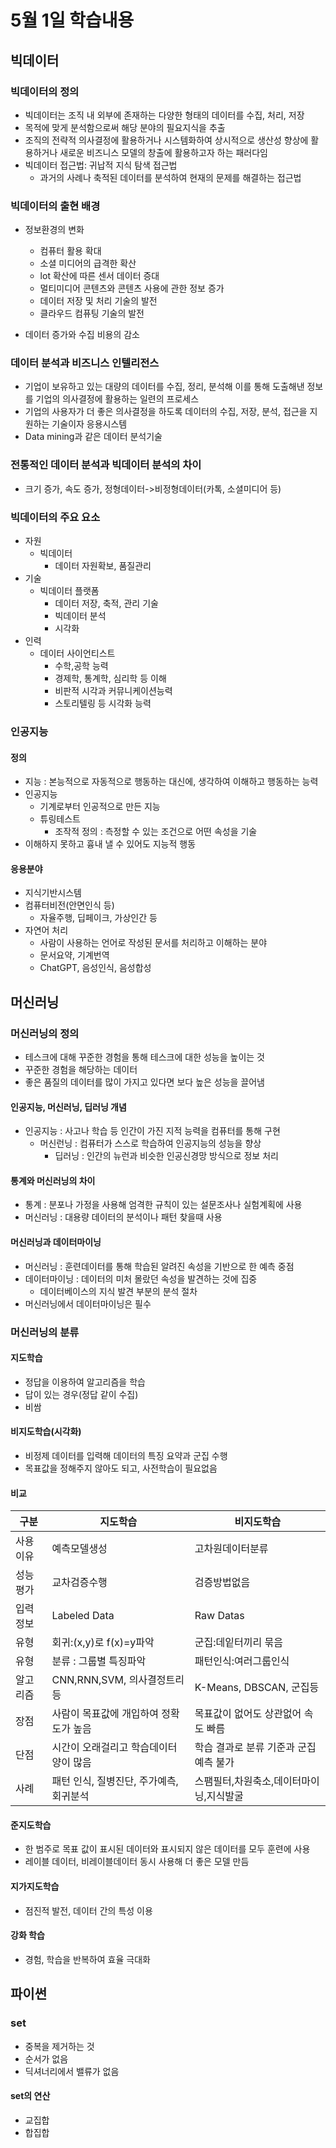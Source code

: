 # 5월 1일 학습내용
## 빅데이터
### 빅데이터의 정의
- 빅데이터는 조직 내 외부에 존재하는 다양한 형태의 데이터를 수집, 처리, 저장
- 목적에 맞게 분석함으로써 해당 분야의 필요지식을 추출
- 조직의 전략적 의사결정에 활용하거나 시스템화하여 상시적으로 생산성 향상에 활용하거나 새로운 비즈니스 모델의 창출에 활용하고자 하는 패러다임
- 빅데이터 접근법: 귀납적 지식 탐색 접근법
    - 과거의 사례나 축적된 데이터를 분석하여 현재의 문제를 해결하는 접근법
### 빅데이터의 출현 배경
- 정보환경의 변화
  - 컴퓨터 활용 확대
  - 소셜 미디어의 급격한 확산
  - lot 확산에 따른 센서 데이터 증대
  - 멀티미디어 콘텐츠와 콘텐츠 사용에 관한 정보 증가
  - 데이터 저장 및 처리 기술의 발전
  - 클라우드 컴퓨팅 기술의 발전

- 데이터 증가와 수집 비용의 감소
### 데이터 분석과 비즈니스 인텔리전스
- 기업이 보유하고 있는 대량의 데이터를 수집, 정리, 분석해 이를 통해 도출해낸 정보를 기업의 의사결정에 활용하는 일련의 프로세스
- 기업의 사용자가 더 좋은 의사결정을 하도록 데이터의 수집, 저장, 분석, 접근을 지원하는 기술이자 응용시스템
- Data mining과 같은 데이터 분석기술
### 전통적인 데이터 분석과 빅데이터 분석의 차이
- 크기 증가, 속도 증가, 정형데이터->비정형데이터(카톡, 소셜미디어 등)
### 빅데이터의 주요 요소
- 자원
  - 빅데이터
    - 데이터 자원확보, 품질관리
- 기술
  - 빅데이터 플랫폼
    - 데이터 저장, 축적, 관리 기술
    - 빅데이터 분석
    - 시각화
- 인력
  - 데이터 사이언티스트
    - 수학,공학 능력
    - 경제학, 통계학, 심리학 등 이해
    - 비판적 시각과 커뮤니케이션능력
    - 스토리텔링 등 시각화 능력
### 인공지능
#### 정의
- 지능 : 본능적으로 자동적으로 행동하는 대신에, 생각하여 이해하고 행동하는 능력
- 인공지능
  - 기계로부터 인공적으로 만든 지능
  - 튜링테스트
    - 조작적 정의 : 측정할 수 있는 조건으로 어떤 속성을 기술
- 이해하지 못하고 흉내 낼 수 있어도 지능적 행동
#### 응용분야
- 지식기반시스템
- 컴퓨터비전(안면인식 등)
  - 자율주행, 딥페이크, 가상인간 등
- 자연어 처리
  - 사람이 사용하는 언어로 작성된 문서를 처리하고 이해하는 분야
  - 문서요약, 기계번역
  - ChatGPT, 음성인식, 음성합성
  
## 머신러닝
### 머신러닝의 정의
- 테스크에 대해 꾸준한 경험을 통해 테스크에 대한 성능을 높이는 것
- 꾸준한 경험을 해당하는 데이터
- 좋은 품질의 데이터를 많이 가지고 있다면 보다 높은 성능을 끌어냄
#### 인공지능, 머신러닝, 딥러닝 개념
- 인공지능 : 사고나 학습 등 인간이 가진 지적 능력을 컴퓨터를 통해 구현
    - 머신런닝 : 컴퓨터가 스스로 학습하여 인공지능의 성능을 향상
      - 딥러닝 : 인간의 뉴런과 비슷한 인공신경망 방식으로 정보 처리
#### 통계와 머신러닝의 차이
- 통계 : 분포나 가정을 사용해 엄격한 규칙이 있는 설문조사나 실험계획에 사용
- 머신러닝 : 대용량 데이터의 분석이나 패턴 찾을때 사용
#### 머신러닝과 데이터마이닝
- 머신러닝 : 훈련데이터를 통해 학습된 알려진 속성을 기반으로 한 예측 중점
- 데이터마이닝 : 데이터의 미처 몰랐던 속성을 발견하는 것에 집중
  - 데이터베이스의 지식 발견 부분의 분석 절차
- 머신러닝에서 데이터마이닝은 필수
  
### 머신러닝의 분류
#### 지도학습
- 정답을 이용하여 알고리즘을 학습
- 답이 있는 경우(정답 같이 수집)
- 비쌈
#### 비지도학습(시각화)
- 비정제 데이터를 입력해 데이터의 특징 요약과 군집 수행
- 목표값을 정해주지 않아도 되고, 사전학습이 필요없음
#### 비교
구분|지도학습|비지도학습
------|-----|-----
사용이유|예측모델생성|고차원데이터분류
성능평가|교차검증수행|검증방법없음
입력정보|Labeled Data|Raw Datas
유형|회귀:(x,y)로 f(x)=y파악|군집:데잍터끼리 묶음
유형|분류 : 그룹별 특징파악|패턴인식:여러그룹인식
알고리즘|CNN,RNN,SVM, 의사결정트리 등|K-Means, DBSCAN, 군집등
장점|사람이 목표값에 개입하여 정확도가 높음|목표값이 없어도 상관없어 속도 빠름
단점|시간이 오래걸리고 학습데이터 양이 많음|학습 결과로 분류 기준과 군집 예측 불가
사례|패턴 인식, 질병진단, 주가예측, 회귀분석|스팸필터,차원축소,데이터마이닝,지식발굴
#### 준지도학습
- 한 범주로 목표 값이 표시된 데이터와 표시되지 않은 데이터를 모두 훈련에 사용
- 레이블 데이터, 비레이블데이터 동시 사용해 더 좋은 모델 만듬
#### 지가지도학습
- 점진적 발전, 데이터 간의 특성 이용
#### 강화 학습
- 경험, 학습을 반복하여 효율 극대화

## 파이썬
### set
- 중복을 제거하는 것
- 순서가 없음
- 딕셔너리에서 밸류가 없음
#### set의 연산
- 교집합
- 합집합

